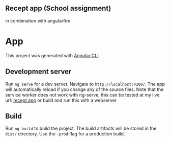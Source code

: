 

## Recept app (School assignment)
in combination with angularfire

# App
This project was generated with [Angular CLI](https://github.com/angular/angular-cli) 

## Development server
Run `ng serve` for a dev server. Navigate to `http://localhost:4200/`. The app will automatically reload if you change any of the source files.
Note that the service worker does not work with ng-serve, this can be tested at my live url: [recept app](receptenapp-fe43f.firebaseapp.com/recepten) or build and run this with a webserver

## Build
Run `ng build` to build the project. The build artifacts will be stored in the `dist/` directory. Use the `-prod` flag for a production build.


